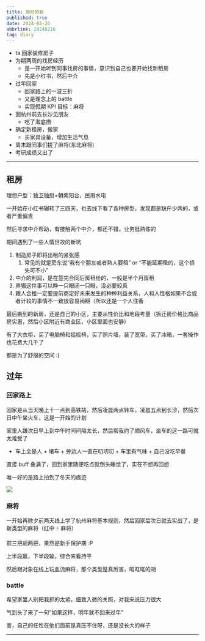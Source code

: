 ```yaml
---
title: 那时的我
published: true
date: 2024-02-26
abbrlink: 20240226
tag: diary
---
```


- ta 回家装修房子
- 为期两周的找房经历
  - 是一开始听到同事找房的事情，意识到自己也要开始找新租房
  - 先是小红书，然后中介
- 过年回家
  - 回家路上的一波三折
  - 又是理念上的 battle
  - 实现假期 KPI 目标：麻将
- 回杭州前去长沙见朋友
  - 吃了海底捞
- 确定新租房，搬家
  - 买家具设备，增加生活气息
- 周末跟同事们搓了麻将(东北麻将)
- 考研成绩又出了

<hr />

## 租房

理想户型：独卫独厨+朝南阳台，民用水电

一开始在小红书辗转了三四天，也去线下看了各种房型，发现都是缺斤少两的，或者严重偏贵

然后寻求中介帮助，有接触两个中介，都还不错，业务挺熟练的

期间遇到了一些人情世故的新坑

1. 制造房子即将出租的紧张感
   1. 常见的就是房东说“我有个朋友或者熟人要租” or “不能延期租的，这个损失可不小”
2. 中介的利润，是在签完合同后房租给的，一般是半个月房租
3. 养猫这件事可以睁一只眼闭一只眼，没必要较真
4. 跟人合租一定要提前商定好未来发生的种种利益关系，人和人性格如果不合或者计较的事情不一致很容易闹掰（所以还是一个人住香

最后搬到的新房，还是自己的小区，主要从性价比和地段考量（拆迁房价格比商品房实惠，然后小区附近有商业区，小区里面也安静）

有了大衣柜，买了电脑椅和摇摇椅，买了照片墙，装了宽带，买了冰箱，一套操作也花费大几千了

都是为了舒服的空间 :)

## 过年

### 回家路上

回家是从当天晚上十一点到高铁站，然后凌晨两点转车，凌晨五点到长沙，然后次日中午坐火车，这是一开始的计划

家里人嫌次日早上到中午时间间隔太长，然后帮我约了顺风车，坐车的这一路可就太难受了

- 车上全是人 + 堵车 + 旁边人一直在叨叨叨 + 车里有气味 + 自己没吃早餐

直接 buff 叠满了，回到家里随便吃点就倒头睡觉了，实在不想再回想

唯一好的是路上拍到了冬天的痕迹

![](https://cdn.jsdelivr.net/gh/jiechen257/personal-gallery@main/img/202402281648928.png)

### 麻将

一开始再除夕前两天线上学了杭州麻将基本规则，然后回家后次日就去实战了，是新类型的麻将（红中 🀄️ 麻将）

前三把胡两把，果然是新手保护期 :P

上半段赢，下半段输，综合来看持平

然后跟对象在线上玩血流麻将，那个类型是真厉害，哐哐哐的胡

### battle

希望家里人别把我抓的太紧，细致入微的关照，对我来说压力很大

气到头了来了一句”如果这样，明年就不回来过年“

害，自己的任性在他们面前是真压不住呀，还是没长大的样子

<hr />
